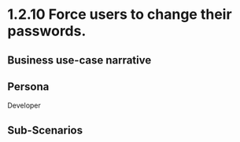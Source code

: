 # 1.2.10 Force users to change their passwords. 

## Business use-case narrative


## Persona
Developer

## Sub-Scenarios


